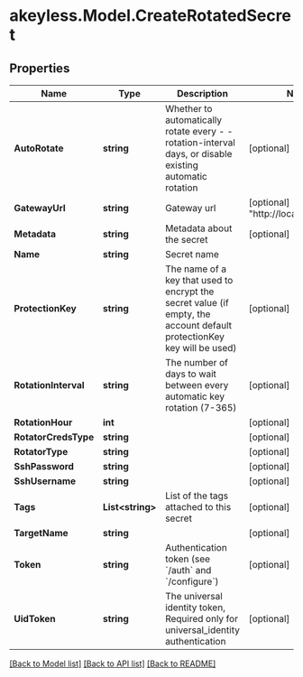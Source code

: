 # akeyless.Model.CreateRotatedSecret
## Properties

Name | Type | Description | Notes
------------ | ------------- | ------------- | -------------
**AutoRotate** | **string** | Whether to automatically rotate every - -rotation-interval days, or disable existing automatic rotation | [optional] 
**GatewayUrl** | **string** | Gateway url | [optional] [default to "http://localhost:8000"]
**Metadata** | **string** | Metadata about the secret | [optional] 
**Name** | **string** | Secret name | 
**ProtectionKey** | **string** | The name of a key that used to encrypt the secret value (if empty, the account default protectionKey key will be used) | [optional] 
**RotationInterval** | **string** | The number of days to wait between every automatic key rotation (7-365) | [optional] 
**RotationHour** | **int** |  | [optional] 
**RotatorCredsType** | **string** |  | [optional] 
**RotatorType** | **string** |  | [optional] 
**SshPassword** | **string** |  | [optional] 
**SshUsername** | **string** |  | [optional] 
**Tags** | **List&lt;string&gt;** | List of the tags attached to this secret | [optional] 
**TargetName** | **string** |  | [optional] 
**Token** | **string** | Authentication token (see &#x60;/auth&#x60; and &#x60;/configure&#x60;) | [optional] 
**UidToken** | **string** | The universal identity token, Required only for universal_identity authentication | [optional] 

[[Back to Model list]](../README.md#documentation-for-models) [[Back to API list]](../README.md#documentation-for-api-endpoints) [[Back to README]](../README.md)

